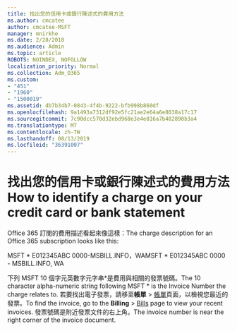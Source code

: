 ```yaml
---
title: 找出您的信用卡或銀行陳述式的費用方法
ms.author: cmcatee
author: cmcatee-MSFT
manager: mnirkhe
ms.date: 2/28/2018
ms.audience: Admin
ms.topic: article
ROBOTS: NOINDEX, NOFOLLOW
localization_priority: Normal
ms.collection: Adm_O365
ms.custom:
- "451"
- "1960"
- "1500019"
ms.assetid: db7b34b7-0843-4f4b-9222-bfb998b860df
ms.openlocfilehash: 9a1493a7312df92e5fc21ae2e64a6e8038a17c17
ms.sourcegitcommit: 7c90dcc570d32ebd968e3e4e816a7b482890b3a4
ms.translationtype: MT
ms.contentlocale: zh-TW
ms.lasthandoff: 08/13/2019
ms.locfileid: "36391007"
---
```

# <a name="how-to-identify-a-charge-on-your-credit-card-or-bank-statement"></a><span data-ttu-id="856d5-102">找出您的信用卡或銀行陳述式的費用方法</span><span class="sxs-lookup"><span data-stu-id="856d5-102">How to identify a charge on your credit card or bank statement</span></span>

<span data-ttu-id="856d5-103">Office 365 訂閱的費用描述看起來像這樣：</span><span class="sxs-lookup"><span data-stu-id="856d5-103">The charge description for an Office 365 subscription looks like this:</span></span>
  
<span data-ttu-id="856d5-104">MSFT \* E012345ABC 0000-MSBILL.INFO，WA</span><span class="sxs-lookup"><span data-stu-id="856d5-104">MSFT \* E012345ABC 0000 - MSBILL.INFO, WA</span></span>
  
<span data-ttu-id="856d5-105">下列 MSFT 10 個字元英數字元字串\*是費用與相關的發票號碼。</span><span class="sxs-lookup"><span data-stu-id="856d5-105">The 10 character alpha-numeric string following MSFT \* is the Invoice Number the charge relates to.</span></span> <span data-ttu-id="856d5-106">若要找出電子發票，請移至**帳單** \> [帳單](https://go.microsoft.com/fwlink/p/?linkid=848039)頁面，以檢視您最近的發票。</span><span class="sxs-lookup"><span data-stu-id="856d5-106">To find the invoice, go to the **Billing** \> [Bills](https://go.microsoft.com/fwlink/p/?linkid=848039) page to view your recent invoices.</span></span> <span data-ttu-id="856d5-107">發票號碼是附近發票文件的右上角。</span><span class="sxs-lookup"><span data-stu-id="856d5-107">The invoice number is near the right corner of the invoice document.</span></span>